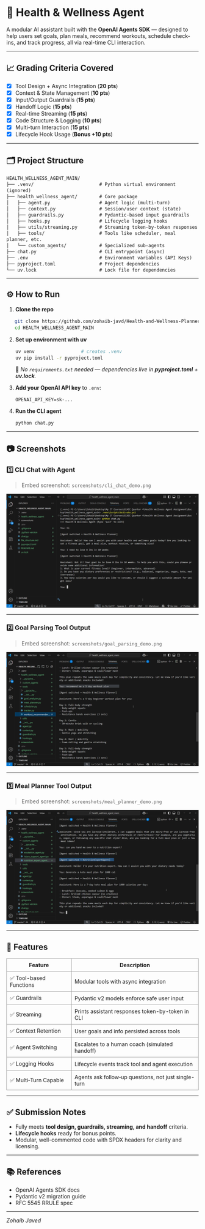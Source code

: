 # 🧠 Health & Wellness Agent

A modular AI assistant built with the **OpenAI Agents SDK** — designed to help users set goals, plan meals, recommend workouts, schedule check-ins, and track progress, all via real-time CLI interaction.

---

## 📈 Grading Criteria Covered

- [x] Tool Design + Async Integration (**20 pts**)
- [x] Context & State Management (**10 pts**)
- [x] Input/Output Guardrails (**15 pts**)
- [x] Handoff Logic (**15 pts**)
- [x] Real-time Streaming (**15 pts**)
- [x] Code Structure & Logging (**10 pts**)
- [x] Multi-turn Interaction (**15 pts**)
- [x] Lifecycle Hook Usage (**Bonus +10 pts**)

---

## 🗂️ Project Structure

```
HEALTH_WELLNESS_AGENT_MAIN/
├── .venv/                        # Python virtual environment (ignored)
├── health_wellness_agent/        # Core package
│   ├── agent.py                  # Agent logic (multi-turn)
│   ├── context.py                # Session/user context (state)
│   ├── guardrails.py             # Pydantic-based input guardrails
│   ├── hooks.py                  # Lifecycle logging hooks
│   ├── utils/streaming.py        # Streaming token-by-token responses
│   ├── tools/                    # Tools like scheduler, meal planner, etc.
│   └── custom_agents/            # Specialized sub-agents
├── chat.py                       # CLI entrypoint (async)
├── .env                          # Environment variables (API Keys)
├── pyproject.toml                # Project dependencies
└── uv.lock                       # Lock file for dependencies
```

---

## ⚙️ How to Run

1. **Clone the repo**

```bash
   git clone https://github.com/zohaib-javd/Health-and-Wellness-Planner-Agent.git
   cd HEALTH_WELLNESS_AGENT_MAIN
````

2. **Set up environment with uv**

   ```bash
   uv venv                 # creates .venv
   uv pip install -r pyproject.toml
   ```

   📌 *No `requirements.txt` needed — dependencies live in **pyproject.toml** + **uv.lock**.*

3. **Add your OpenAI API key** to `.env`:

   ```
   OPENAI_API_KEY=sk-...
   ```

4. **Run the CLI agent**

   ```bash
   python chat.py
   ```

---

## 📷 Screenshots

### 1️⃣ CLI Chat with Agent
> Embed screenshot: `screenshots/cli_chat_demo.png`

![CLI Chat](screenshots/cli_chat_demo.png)

---

### 2️⃣ Goal Parsing Tool Output
> Embed screenshot: `screenshots/goal_parsing_demo.png`

![Goal Parser](screenshots/goal_parsing_demo.png)

---

### 3️⃣ Meal Planner Tool Output
> Embed screenshot: `screenshots/meal_planner_demo.png`

![Meal Planner](screenshots/meal_planner_demo.png)

---

## 🚀 Features

<table style="border-collapse: collapse; width: 100%;">
  <thead>
    <tr>
      <th style="border:1px solid #999; padding:8px;">Feature</th>
      <th style="border:1px solid #999; padding:8px;">Description</th>
    </tr>
  </thead>
  <tbody>
    <tr>
      <td style="border:1px solid #999; padding:8px;">✅ Tool-based Functions</td>
      <td style="border:1px solid #999; padding:8px;">Modular tools with async integration</td>
    </tr>
    <tr>
      <td style="border:1px solid #999; padding:8px;">✅ Guardrails</td>
      <td style="border:1px solid #999; padding:8px;">Pydantic v2 models enforce safe user input</td>
    </tr>
    <tr>
      <td style="border:1px solid #999; padding:8px;">✅ Streaming</td>
      <td style="border:1px solid #999; padding:8px;">Prints assistant responses token-by-token in CLI</td>
    </tr>
    <tr>
      <td style="border:1px solid #999; padding:8px;">✅ Context Retention</td>
      <td style="border:1px solid #999; padding:8px;">User goals and info persisted across tools</td>
    </tr>
    <tr>
      <td style="border:1px solid #999; padding:8px;">✅ Agent Switching</td>
      <td style="border:1px solid #999; padding:8px;">Escalates to a human coach (simulated handoff)</td>
    </tr>
    <tr>
      <td style="border:1px solid #999; padding:8px;">✅ Logging Hooks</td>
      <td style="border:1px solid #999; padding:8px;">Lifecycle events track tool and agent execution</td>
    </tr>
    <tr>
      <td style="border:1px solid #999; padding:8px;">✅ Multi‑Turn Capable</td>
      <td style="border:1px solid #999; padding:8px;">Agents ask follow‑up questions, not just single-turn</td>
    </tr>
  </tbody>
</table>

---

## ✅ Submission Notes

* Fully meets **tool design, guardrails, streaming, and handoff** criteria.
* **Lifecycle hooks** ready for bonus points.
* Modular, well-commented code with SPDX headers for clarity and licensing.

---

## 📚 References

* OpenAI Agents SDK docs
* Pydantic v2 migration guide
* RFC 5545 RRULE spec

---

*Zohaib Javed*
